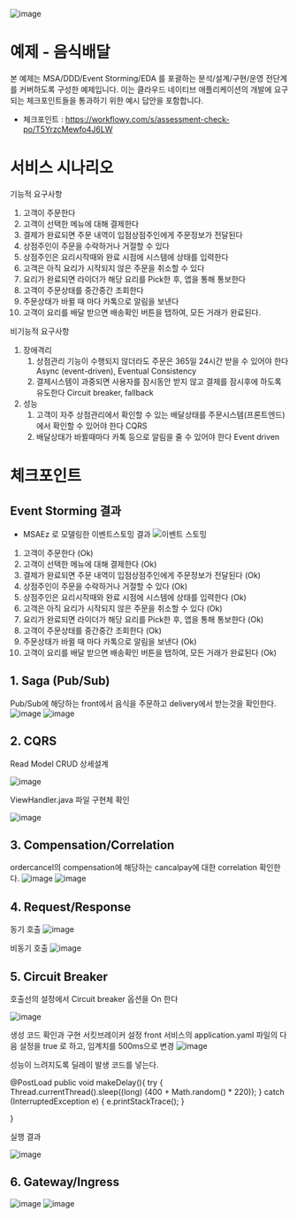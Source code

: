 ![image](https://user-images.githubusercontent.com/487999/79708354-29074a80-82fa-11ea-80df-0db3962fb453.png)

# 예제 - 음식배달

본 예제는 MSA/DDD/Event Storming/EDA 를 포괄하는 분석/설계/구현/운영 전단계를 커버하도록 구성한 예제입니다.
이는 클라우드 네이티브 애플리케이션의 개발에 요구되는 체크포인트들을 통과하기 위한 예시 답안을 포함합니다.
- 체크포인트 : https://workflowy.com/s/assessment-check-po/T5YrzcMewfo4J6LW


# 서비스 시나리오

기능적 요구사항
1. 고객이 주문한다
1. 고객이 선택한 메뉴에 대해 결제한다
1. 결제가 완료되면 주문 내역이 입점상점주인에게 주문정보가 전달된다
1. 상점주인이 주문을 수락하거나 거절할 수 있다
1. 상점주인은 요리시작때와 완료 시점에 시스템에 상태를 입력한다
1. 고객은 아직 요리가 시작되지 않은 주문을 취소할 수 있다
1. 요리가 완료되면 라이더가 해당 요리를 Pick한 후, 앱을 통해 통보한다
1. 고객이 주문상태를 중간중간 조회한다
1. 주문상태가 바뀔 때 마다 카톡으로 알림을 보낸다
1. 고객이 요리를 배달 받으면 배송확인 버튼을 탭하여, 모든 거래가 완료된다.


비기능적 요구사항 
1. 장애격리
    1. 상점관리 기능이 수행되지 않더라도 주문은 365일 24시간 받을 수 있어야 한다  Async (event-driven), Eventual Consistency
    1. 결제시스템이 과중되면 사용자를 잠시동안 받지 않고 결제를 잠시후에 하도록 유도한다  Circuit breaker, fallback
1. 성능
    1. 고객이 자주 상점관리에서 확인할 수 있는 배달상태를 주문시스템(프론트엔드)에서 확인할 수 있어야 한다  CQRS
    1. 배달상태가 바뀔때마다 카톡 등으로 알림을 줄 수 있어야 한다  Event driven


# 체크포인트

## Event Storming 결과
* MSAEz 로 모델링한 이벤트스토밍 결과
![이벤트 스토밍](https://user-images.githubusercontent.com/43160394/205813317-41eb4187-4dff-41f6-ad34-b4ae4d50f713.png)
1. 고객이 주문한다 (Ok)
1. 고객이 선택한 메뉴에 대해 결제한다 (Ok)
1. 결제가 완료되면 주문 내역이 입점상점주인에게 주문정보가 전달된다 (Ok)
1. 상점주인이 주문을 수락하거나 거절할 수 있다 (Ok)
1. 상점주인은 요리시작때와 완료 시점에 시스템에 상태를 입력한다 (Ok)
1. 고객은 아직 요리가 시작되지 않은 주문을 취소할 수 있다 (Ok)
1. 요리가 완료되면 라이더가 해당 요리를 Pick한 후, 앱을 통해 통보한다 (Ok)
1. 고객이 주문상태를 중간중간 조회한다 (Ok)
1. 주문상태가 바뀔 때 마다 카톡으로 알림을 보낸다 (Ok)
1. 고객이 요리를 배달 받으면 배송확인 버튼을 탭하여, 모든 거래가 완료된다 (Ok)

## 1. Saga (Pub/Sub)
Pub/Sub에 해당하는 front에서 음식을 주문하고 delivery에서 받는것을 확인한다.
![image](https://user-images.githubusercontent.com/43160394/205781907-fc537ba7-be88-4864-a280-39fea0828537.png)
![image](https://user-images.githubusercontent.com/43160394/205785572-76f00cc7-cb2c-4514-869b-4270db74fb7c.png)


## 2. CQRS
Read Model CRUD 상세설계

![image](https://user-images.githubusercontent.com/43160394/205777738-f7c7d056-6576-4d4b-adf2-e86301b47e8e.png)


ViewHandler.java 파일 구현체 확인

![image](https://user-images.githubusercontent.com/43160394/205841278-b1ad8ddd-ebb6-41cb-9dc8-0737609f3ec5.png)

## 3. Compensation/Correlation
ordercancel의 compensation에 해당하는 cancalpay에 대한 correlation 확인한다.
![image](https://user-images.githubusercontent.com/43160394/205842044-ceb31e7a-b9d6-4f0e-8e88-c6838e6949d0.png)
![image](https://user-images.githubusercontent.com/43160394/205841880-7cd33f18-ad49-4332-baac-64fd99c0d342.png)

## 4. Request/Response

동기 호출
![image](https://user-images.githubusercontent.com/43160394/205778619-6c9458d0-c548-4797-a596-595e6e3b247e.png)

비동기 호출
![image](https://user-images.githubusercontent.com/43160394/205778719-f0a94ad1-fbd1-429e-b51f-e8846b266d38.png)


## 5. Circuit Breaker
호출선의 설정에서 Circuit breaker 옵션을 On 한다

![image](https://user-images.githubusercontent.com/43160394/205560198-bd1d95b2-95b1-422b-8a2c-8064beb63b2c.png)

생성 코드 확인과 구현
서킷브레이커 설정
front 서비스의 application.yaml 파일의 다음 설정을 true 로 하고, 임계치를 500ms으로 변경
![image](https://user-images.githubusercontent.com/43160394/205835525-a2a787d4-4715-4589-b18e-098b5616741c.png)


성능이 느려지도록 딜레이 발생 코드를 넣는다.


@PostLoad
 public void makeDelay(){
     try {
         Thread.currentThread().sleep((long) (400 + Math.random() * 220));
     } catch (InterruptedException e) {
         e.printStackTrace();
     }

 }
 
 
실행 결과

![image](https://user-images.githubusercontent.com/43160394/205835249-be807634-aa71-4d7c-9209-b11598c12170.png)


## 6. Gateway/Ingress
![image](https://user-images.githubusercontent.com/43160394/205779174-46d4987d-d2f6-4d74-8a70-ee396f7a66d1.png)
![image](https://user-images.githubusercontent.com/43160394/205778999-1744858b-dbe3-4039-939f-8adee9efde21.png)


